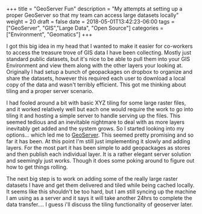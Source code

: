 +++
title = "GeoServer Fun"
description = "My attempts at setting up a proper GeoServer so that my team can access large datasets locally"
weight = 20
draft = false
date = 2018-05-01T13:42:23-06:00
tags = ["GeoServer", "GIS","Large Data", "Open Source"]
categories = ["Environment", "Geomatics"]
+++

I got this big idea in my head that I wanted to make it easier for co-workers to access the treasure trove of GIS data I have been collecting. Mostly just standard public datasets, but it's nice to be able to pull them into your GIS Environment and view them along with the other layers your looking at. Originally I had setup a bunch of geopackages on dropbox to organize and share the datasets, however this required each user to download a local copy of the data and wasn't terribly efficient. This got me thinking about tiling and a proper server scenario.

I had fooled around a bit with basic XYZ tiling for some large raster files, and it worked relatively well but each one would require the work to go into tiling it and hosting a simple server to handle serving up the files. This seemed tedious and an inevitable nightmare to deal with as more layers inevitably get added and the system grows. So I started looking into my options... which led me to [GeoServer](http://geoserver.org/). This seemed pretty promising and so far it has been. At this point I'm still just implementing it slowly and adding layers. For the most part it has been simple to add geopackages as stores and then publish each individual layer. It is a rather elegant server solution and seemingly just works. Though it does some poking around to figure out how to get things rolling.

The next big step is to work on adding some of the really large raster datasets I have and get them delivered and tiled while being cached locally. It seems like this shouldn't be too hard, but I am still syncing up the machine I am using as a server and it says it will take another 24hrs to complete the data transfer.... I guess i'll discuss the tiling functionality of geoserver later.
